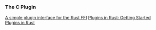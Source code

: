 ##
### The C Plugin
[A simple plugin interface for the Rust FFI](http://kmdouglass.github.io/posts/a-simple-plugin-interface-for-the-rust-ffi/)
[Plugins in Rust: Getting Started](https://nullderef.com/blog/plugin-start/#_abi_unstability_its_much_worse_than_it_seems)
[Plugins in Rust](https://adventures.michaelfbryan.com/posts/plugins-in-rust/)
